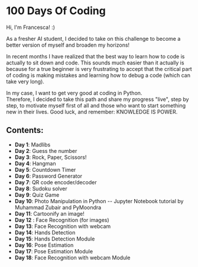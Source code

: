 # 100 Days Of Coding
Hi, I'm Francesca! :) 

As a fresher AI student, I decided to take on this challenge to become a better version of myself and broaden my horizons! 

In recent months I have realized that the best way to learn how to code is actually to sit down and code. This sounds much easier than it actually is because for a true beginner is very frustrating to accept that the critical part of coding is making mistakes and learning how to debug a code (which can take very long). 

In my case, I want to get very good at coding in Python. \
Therefore, I decided to take this path and share my progress "live", step by step, to motivate myself first of all and those who want to start something new in their lives. Good luck, and remember: KNOWLEDGE IS POWER.

## Contents: 
* **Day 1**: Madlibs
* **Day 2**: Guess the number
* **Day 3**: Rock, Paper, Scissors!
* **Day 4**: Hangman
* **Day 5**: Countdown Timer
* **Day 6**: Password Generator
* **Day 7**: QR code encoder/decoder
* **Day 8**: Sudoku solver
* **Day 9**: Quiz Game
* **Day 10**: Photo Manipulation in Python -- Jupyter Notebook tutorial by Muhammad Zubair and PyMoondra
* **Day 11**: Cartoonify an image!
* **Day 12** : Face Recognition (for images)
* **Day 13**: Face Recognition with webcam
* **Day 14**: Hands Detection
* **Day 15**: Hands Detection Module
* **Day 16**: Pose Estimation 
* **Day 17**: Pose Estimation Module 
* **Day 18**: Face Recognition with webcam Module

